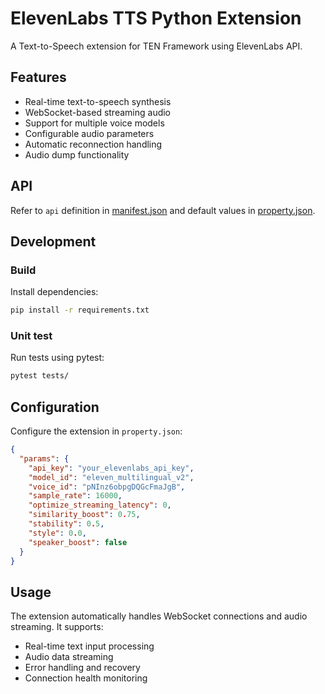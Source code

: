 # ElevenLabs TTS Python Extension

A Text-to-Speech extension for TEN Framework using ElevenLabs API.

## Features

- Real-time text-to-speech synthesis
- WebSocket-based streaming audio
- Support for multiple voice models
- Configurable audio parameters
- Automatic reconnection handling
- Audio dump functionality

## API

Refer to `api` definition in [manifest.json](manifest.json) and default values in [property.json](property.json).

## Development

### Build

Install dependencies:
```bash
pip install -r requirements.txt
```

### Unit test

Run tests using pytest:
```bash
pytest tests/
```

## Configuration

Configure the extension in `property.json`:

```json
{
  "params": {
    "api_key": "your_elevenlabs_api_key",
    "model_id": "eleven_multilingual_v2",
    "voice_id": "pNInz6obpgDQGcFmaJgB",
    "sample_rate": 16000,
    "optimize_streaming_latency": 0,
    "similarity_boost": 0.75,
    "stability": 0.5,
    "style": 0.0,
    "speaker_boost": false
  }
}
```

## Usage

The extension automatically handles WebSocket connections and audio streaming. It supports:

- Real-time text input processing
- Audio data streaming
- Error handling and recovery
- Connection health monitoring
